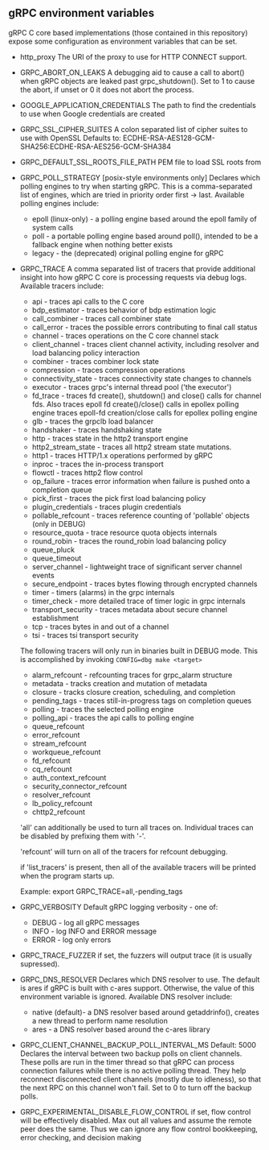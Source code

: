 gRPC environment variables
--------------------------

gRPC C core based implementations (those contained in this repository) expose
some configuration as environment variables that can be set.

* http_proxy
  The URI of the proxy to use for HTTP CONNECT support.

* GRPC_ABORT_ON_LEAKS
  A debugging aid to cause a call to abort() when gRPC objects are leaked past
  grpc_shutdown(). Set to 1 to cause the abort, if unset or 0 it does not
  abort the process.

* GOOGLE_APPLICATION_CREDENTIALS
  The path to find the credentials to use when Google credentials are created

* GRPC_SSL_CIPHER_SUITES
  A colon separated list of cipher suites to use with OpenSSL
  Defaults to:
    ECDHE-RSA-AES128-GCM-SHA256:ECDHE-RSA-AES256-GCM-SHA384

* GRPC_DEFAULT_SSL_ROOTS_FILE_PATH
  PEM file to load SSL roots from

* GRPC_POLL_STRATEGY [posix-style environments only]
  Declares which polling engines to try when starting gRPC.
  This is a comma-separated list of engines, which are tried in priority order
  first -> last.
  Available polling engines include:
  - epoll (linux-only) - a polling engine based around the epoll family of
    system calls
  - poll - a portable polling engine based around poll(), intended to be a
    fallback engine when nothing better exists
  - legacy - the (deprecated) original polling engine for gRPC

* GRPC_TRACE
  A comma separated list of tracers that provide additional insight into how
  gRPC C core is processing requests via debug logs. Available tracers include:
  - api - traces api calls to the C core
  - bdp_estimator - traces behavior of bdp estimation logic
  - call_combiner - traces call combiner state
  - call_error - traces the possible errors contributing to final call status
  - channel - traces operations on the C core channel stack
  - client_channel - traces client channel activity, including resolver
    and load balancing policy interaction
  - combiner - traces combiner lock state
  - compression - traces compression operations
  - connectivity_state - traces connectivity state changes to channels
  - executor - traces grpc's internal thread pool ('the executor')
  - fd_trace - traces fd create(), shutdown() and close() calls for channel fds.
    Also traces epoll fd create()/close() calls in epollex polling engine
    traces epoll-fd creation/close calls for epollex polling engine
  - glb - traces the grpclb load balancer
  - handshaker - traces handshaking state
  - http - traces state in the http2 transport engine
  - http2_stream_state - traces all http2 stream state mutations.
  - http1 - traces HTTP/1.x operations performed by gRPC
  - inproc - traces the in-process transport
  - flowctl - traces http2 flow control
  - op_failure - traces error information when failure is pushed onto a
    completion queue
  - pick_first - traces the pick first load balancing policy
  - plugin_credentials - traces plugin credentials
  - pollable_refcount - traces reference counting of 'pollable' objects (only 
    in DEBUG)
  - resource_quota - trace resource quota objects internals
  - round_robin - traces the round_robin load balancing policy
  - queue_pluck
  - queue_timeout
  - server_channel - lightweight trace of significant server channel events
  - secure_endpoint - traces bytes flowing through encrypted channels
  - timer - timers (alarms) in the grpc internals
  - timer_check - more detailed trace of timer logic in grpc internals
  - transport_security - traces metadata about secure channel establishment
  - tcp - traces bytes in and out of a channel
  - tsi - traces tsi transport security

  The following tracers will only run in binaries built in DEBUG mode. This is
  accomplished by invoking `CONFIG=dbg make <target>`
  - alarm_refcount - refcounting traces for grpc_alarm structure
  - metadata - tracks creation and mutation of metadata
  - closure - tracks closure creation, scheduling, and completion
  - pending_tags - traces still-in-progress tags on completion queues
  - polling - traces the selected polling engine
  - polling_api - traces the api calls to polling engine
  - queue_refcount
  - error_refcount
  - stream_refcount
  - workqueue_refcount
  - fd_refcount
  - cq_refcount
  - auth_context_refcount
  - security_connector_refcount
  - resolver_refcount
  - lb_policy_refcount
  - chttp2_refcount

  'all' can additionally be used to turn all traces on.
  Individual traces can be disabled by prefixing them with '-'.

  'refcount' will turn on all of the tracers for refcount debugging.

  if 'list_tracers' is present, then all of the available tracers will be
  printed when the program starts up.

  Example:
  export GRPC_TRACE=all,-pending_tags

* GRPC_VERBOSITY
  Default gRPC logging verbosity - one of:
  - DEBUG - log all gRPC messages
  - INFO - log INFO and ERROR message
  - ERROR - log only errors

* GRPC_TRACE_FUZZER
  if set, the fuzzers will output trace (it is usually supressed).

* GRPC_DNS_RESOLVER
  Declares which DNS resolver to use. The default is ares if gRPC is built with
  c-ares support. Otherwise, the value of this environment variable is ignored.
  Available DNS resolver include:
  - native (default)- a DNS resolver based around getaddrinfo(), creates a new thread to
    perform name resolution
  - ares - a DNS resolver based around the c-ares library

* GRPC_CLIENT_CHANNEL_BACKUP_POLL_INTERVAL_MS
  Default: 5000
  Declares the interval between two backup polls on client channels. These polls
  are run in the timer thread so that gRPC can process connection failures while
  there is no active polling thread. They help reconnect disconnected client
  channels (mostly due to idleness), so that the next RPC on this channel won't
  fail. Set to 0 to turn off the backup polls.

* GRPC_EXPERIMENTAL_DISABLE_FLOW_CONTROL
  if set, flow control will be effectively disabled. Max out all values and
  assume the remote peer does the same. Thus we can ignore any flow control
  bookkeeping, error checking, and decision making
